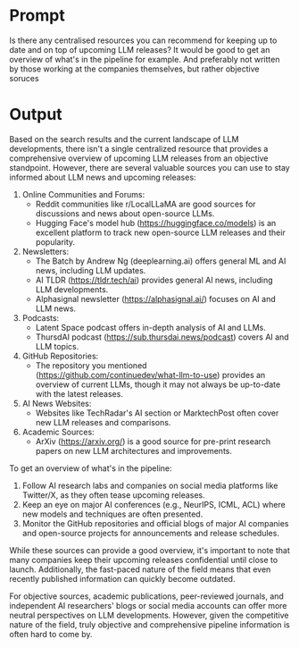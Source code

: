 # Prompt

Is there any centralised resources you can recommend for keeping up to date and on top of upcoming LLM releases? It would be good to get an overview of what's in the pipeline for example. And preferably not written by those working at the companies themselves, but rather objective soruces

# Output

Based on the search results and the current landscape of LLM developments, there isn't a single centralized resource that provides a comprehensive overview of upcoming LLM releases from an objective standpoint. However, there are several valuable sources you can use to stay informed about LLM news and upcoming releases:

1. Online Communities and Forums:
   - Reddit communities like r/LocalLLaMA are good sources for discussions and news about open-source LLMs.
   - Hugging Face's model hub (https://huggingface.co/models) is an excellent platform to track new open-source LLM releases and their popularity.
2. Newsletters:
   - The Batch by Andrew Ng (deeplearning.ai) offers general ML and AI news, including LLM updates.
   - AI TLDR (https://tldr.tech/ai) provides general AI news, including LLM developments.
   - Alphasignal newsletter (https://alphasignal.ai/) focuses on AI and LLM news.
3. Podcasts:
   - Latent Space podcast offers in-depth analysis of AI and LLMs.
   - ThursdAI podcast (https://sub.thursdai.news/podcast) covers AI and LLM topics.
4. GitHub Repositories:
   - The repository you mentioned (https://github.com/continuedev/what-llm-to-use) provides an overview of current LLMs, though it may not always be up-to-date with the latest releases.
5. AI News Websites:
   - Websites like TechRadar's AI section or MarktechPost often cover new LLM releases and comparisons.
6. Academic Sources:
   - ArXiv (https://arxiv.org/) is a good source for pre-print research papers on new LLM architectures and improvements.

To get an overview of what's in the pipeline:

1. Follow AI research labs and companies on social media platforms like Twitter/X, as they often tease upcoming releases.
2. Keep an eye on major AI conferences (e.g., NeurIPS, ICML, ACL) where new models and techniques are often presented.
3. Monitor the GitHub repositories and official blogs of major AI companies and open-source projects for announcements and release schedules.

While these sources can provide a good overview, it's important to note that many companies keep their upcoming releases confidential until close to launch. Additionally, the fast-paced nature of the field means that even recently published information can quickly become outdated.

For objective sources, academic publications, peer-reviewed journals, and independent AI researchers' blogs or social media accounts can offer more neutral perspectives on LLM developments. However, given the competitive nature of the field, truly objective and comprehensive pipeline information is often hard to come by.
